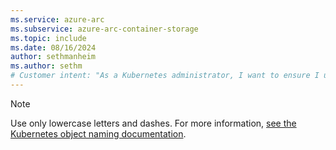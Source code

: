 ```yaml
---
ms.service: azure-arc
ms.subservice: azure-arc-container-storage
ms.topic: include
ms.date: 08/16/2024
author: sethmanheim
ms.author: sethm
# Customer intent: "As a Kubernetes administrator, I want to ensure I use the correct naming conventions for objects, so that I can maintain compatibility and avoid issues within the Kubernetes ecosystem."
---
```


> [!NOTE]
> Use only lowercase letters and dashes. For more information, [see the Kubernetes object naming documentation](https://kubernetes.io/docs/concepts/overview/working-with-objects/names/#names).

